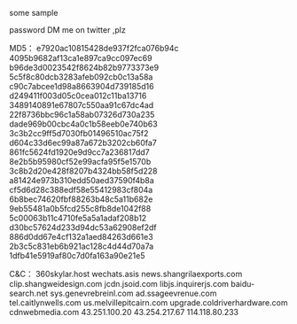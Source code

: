 some sample

password DM me on twitter ,plz


MD5： e7920ac10815428de937f2fca076b94c 4095b9682af13ca1e897ca9cc097ec69 b96de3d0023542f8624b82b9773373e9 5c5f8c80dcb3283afeb092cb0c13a58a c90c7abcee1d98a8663904d739185d16 d249411f003d05c0cea012c11ba13716 3489140891e67807c550aa91c67dc4ad 22f8736bbc96c1a58ab07326d730a235 dade969b00cbc4a0c1b58eeb0e740b63 3c3b2cc9ff5d7030fb01496510ac75f2 d604c33d6ec99a87a672b3202cb60fa7 861fc5624fd1920e9d9cc7a236817dd7 8e2b5b95980cf52e99acfa95f5e1570b 3c8b2d20e428f8207b4324bb58f5d228 a81424e973b310edd50aed37590f4b8a cf5d6d28c388edf58e55412983cf804a 6b8bec74620fbf88263b48c5a11b682e 9eb55481a0b5fcd255c8fb8de1042f88 5c00063b11c4710fe5a5a1adaf208b12 d30bc57624d233d94dc53a62908ef2df 886d0dd67e4cf132a1aed84263d661e3 2b3c5c831eb6b921ac128c4d44d70a7a 1dfb41e5919af80c7d0fa163a90e21e5 

C&C： 360skylar.host wechats.asis news.shangrilaexports.com clip.shangweidesign.com jcdn.jsoid.com  libjs.inquirerjs.com baidu-search.net sys.genevrebreinl.com ad.ssageevrenue.com tel.caitlynwells.com us.melvillepitcairn.com upgrade.coldriverhardware.com cdnwebmedia.com 43.251.100.20 43.254.217.67 114.118.80.233
